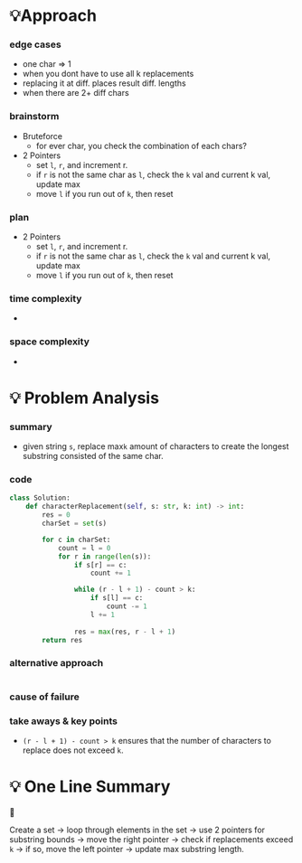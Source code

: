 # 💡Approach

### edge cases

- one char ⇒ 1
- when you dont have to use all k replacements
- replacing it at diff. places result diff. lengths
- when there are 2+ diff chars

### brainstorm

- Bruteforce
    - for ever char, you check the combination of each chars?
- 2 Pointers
    - set `l`, `r`, and increment r.
    - if `r` is not the same char as `l`, check the `k` val and current k val, update max
    - move `l` if you run out of `k`, then reset

### plan

- 2 Pointers
    - set `l`, `r`, and increment r.
    - if `r` is not the same char as `l`, check the `k` val and current k val, update max
    - move `l` if you run out of `k`, then reset

### time complexity

- 

### space complexity

- 

# 💡 Problem Analysis

### summary

- given string `s`, replace max`k` amount of characters to create the longest substring consisted of the same char.

### code

```python
class Solution:
    def characterReplacement(self, s: str, k: int) -> int:
        res = 0
        charSet = set(s)

        for c in charSet:
            count = l = 0
            for r in range(len(s)):
                if s[r] == c:
                    count += 1

                while (r - l + 1) - count > k:
                    if s[l] == c:
                        count -= 1
                    l += 1
                    
                res = max(res, r - l + 1)
        return res
```

### alternative approach

```python

```

### cause of failure

### take aways & key points

- `(r - l + 1) - count > k` ensures that the number of characters to replace does not exceed `k`.

# 💡 One Line Summary

<aside>
📌

Create a set → loop through elements in the set → use 2 pointers for substring bounds → move the right pointer → check if replacements exceed `k` → if so, move the left pointer → update max substring length.

</aside>